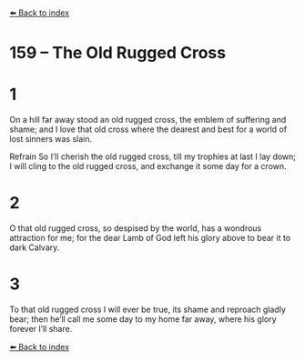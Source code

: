 [⬅️ Back to index](../README.md)

# 159 – The Old Rugged Cross


# 1
On a hill far away stood an old rugged cross,
the emblem of suffering and shame;
and I love that old cross where the dearest and best
for a world of lost sinners was slain.

Refrain
So I’ll cherish the old rugged cross,
till my trophies at last I lay down;
I will cling to the old rugged cross,
and exchange it some day for a crown.

# 2
O that old rugged cross, so despised by the world,
has a wondrous attraction for me;
for the dear Lamb of God left his glory above
to bear it to dark Calvary.

# 3
To that old rugged cross I will ever be true,
its shame and reproach gladly bear;
then he’ll call me some day to my home far away,
where his glory forever I’ll share.

[⬅️ Back to index](../README.md)
